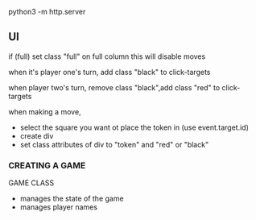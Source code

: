 python3 -m http.server

## UI 

if (full) set class "full" on full column 
this will disable moves

when it's player one's turn, add class "black" to click-targets

when player two's turn, remove class "black",add class "red" to click-targets

when making a move, 
- select the square you want ot place the token in 
(use event.target.id)
- create div 
- set class attributes of div to "token" and "red" or "black"


### CREATING A GAME

GAME CLASS
- manages the state of the game
- manages player names



